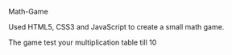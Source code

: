 Math-Game

Used HTML5, CSS3 and JavaScript to create a small math game.

The game test your multiplication table till 10
